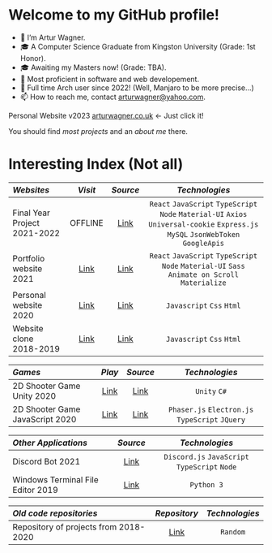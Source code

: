 # Welcome to my GitHub profile!

- 👋 I’m Artur Wagner.
- 🎓 A Computer Science Graduate from Kingston University (Grade: 1st Honor).
- 🎓 Awaiting my Masters now! (Grade: TBA).
- 👀 Most proficient in software and web developement.
- 🐧 Full time Arch user since 2022! (Well, Manjaro to be more precise...)
- 📫 How to reach me, contact arturwagner@yahoo.com.

Personal Website v2023 [arturwagner.co.uk](https://arturwagner.co.uk) <- Just click it! 

You should find _most projects_ and an _about me_ there.

# Interesting Index (Not all)

| _Websites_                       |                          _Visit_                          |                                   _Source_                                   |                                                           _Technologies_                                                            |
| :------------------------------- | :-------------------------------------------------------: | :--------------------------------------------------------------------------: | :---------------------------------------------------------------------------------------------------------------------------------: |
| Final Year Project 2021-2022     |                          OFFLINE                          |          [Link](https://github.com/ArturWagnerBusiness/FYP_21-22)            | `React` `JavaScript` `TypeScript` `Node` `Material-UI` `Axios` `Universal-cookie` `Express.js` `MySQL` `JsonWebToken` `GoogleApis`  |
| Portfolio website 2021 |      [Link](https://arturwagnerbusiness.github.io/2022source/)       | [Link](https://github.com/ArturWagnerBusiness/2022source) |                   `React` `JavaScript` `TypeScript` `Node` `Material-UI` `Sass` `Animate on Scroll` `Materialize`                   |
| Personal website 2020            | [Link](https://arturwagnerbusiness.github.io/2020source/) |          [Link](https://github.com/ArturWagnerBusiness/2020source)           |                                                      `Javascript` `Css` `Html`                                                      |
| Website clone 2018-2019          | [Link](https://arturwagnerbusiness.github.io/2018source/) |          [Link](https://github.com/ArturWagnerBusiness/2018source)           |                                                      `Javascript` `Css` `Html`                                                      |

| _Games_                         |                                            _Play_                                            |                            _Source_                            |                 _Technologies_                  |
| :------------------------------ | :------------------------------------------------------------------------------------------: | :------------------------------------------------------------: | :---------------------------------------------: |
| 2D Shooter Game Unity 2020      | [Link](http://cv.arturwagner.co.uk/2020source/resources/games/darkness_within_us/index.html) | [Link](https://github.com/ArturWagnerBusiness/Unity-game-2020) |                  `Unity` `C#`                   |
| 2D Shooter Game JavaScript 2020 |   [Link](http://cv.arturwagner.co.uk/2020source/resources/games/rise_of_selior/index.html)   |     [Link](https://github.com/ArturWagnerBusiness/Engine)      | `Phaser.js` `Electron.js` `TypeScript` `JQuery` |

| _Other Applications_              |                         _Source_                          |                _Technologies_                 |
| :-------------------------------- | :-------------------------------------------------------: | :-------------------------------------------: |
| Discord Bot 2021                  | [Link](https://github.com/ArturWagnerBusiness/DiscordBot) | `Discord.js` `JavaScript` `TypeScript` `Node` |
| Windows Terminal File Editor 2019 |    [Link](https://github.com/ArturWagnerBusiness/CMD)     |                  `Python 3`                   |

| _Old code repositories_               |                           _Repository_                            | _Technologies_ |
| :------------------------------------ | :---------------------------------------------------------------: | :------------: |
| Repository of projects from 2018-2020 | [Link](https://github.com/ArturWagnerBusiness/Projects-2018-2020) |    `Random`    |
